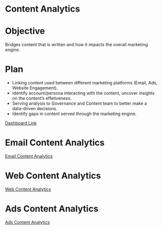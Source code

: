 # Content Analytics

# Objective

Bridges content that is written and how it impacts the overall marketing engine.

# Plan

- Linking content used between different marketing platforms (Email, Ads, Website Engagement).
- Identify account/persona interacting with the content, uncover insights on the content’s effetiveness.
- Serving analysis to Governance and Content team to better make a data-driven decisions.
- Identify gaps in content served through the marketing engine.

[Dashboard Link](https://lookerstudio.google.com/u/0/reporting/1a1e445d-7e2a-4804-9bf4-558d1cb3b748/page/p_979o4vakad)

# Email Content Analytics

[Email Content Analytics](Content%20Analytics/Email%20Content%20Analytics.md)

# Web Content Analytics

[Web Content Analytics](Content%20Analytics/Web%20Content%20Analytics.md)

# Ads Content Analytics

[Ads Content Analytics](Content%20Analytics/Ads%20Content%20Analytics.md)
